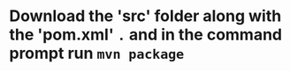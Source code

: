# Download the 'src' folder along with the 'pom.xml' ``.`` and in the command prompt run ``mvn package``
